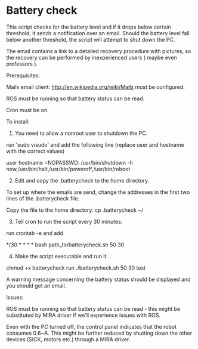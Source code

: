 Battery check
=============

This script checks for the battery level and if it drops below certain threshold, it sends a notification over an email.
Should the battery level fall below another threshold, the script will attempt to shut down the PC.

The email contains a link to a detailed recovery procedure with pictures, so the recovery can be performed by inexperienced users ( maybe even professors ).

Prerequisites:

Mailx email client: http://en.wikipedia.org/wiki/Mailx must be configured.

ROS must be running so that battery status can be read.

Cron must be on.

To install:

1) You need to allow a nonroot user to shutdown the PC.

run 'sudo visudo' and add the following line (replace user and hostname with the correct values)

user hostname =NOPASSWD: /usr/bin/shutdown -h now,/usr/bin/halt,/usr/bin/poweroff,/usr/bin/reboot

2) Edit and copy the .batterycheck to the home directory.

To set up where the emails are send, change the addresses in the first two lines of the .batterycheck file. 

Copy the file to the home directory:  cp .batterycheck ~/

3) Tell cron to run the script every 30 minutes.

run crontab -e
and add

*/30 * * * * bash path_to/batterycheck.sh 50 30


4) Make the script executable and run it.

chmod +x batterycheck
run ./batterycheck.sh 50 30 test

A warning message concerning the battery status should be displayed and you should get an email.


Issues:

ROS must be running so that battery status can be read - this might be substituted by MIRA driver if we'll experience issues with ROS.

Even with the PC turned off, the control panel indicates that the robot consumes 0.6~A. This might be further reduced by shutting down the other devices (SICK, motors etc.) through a MIRA driver.
